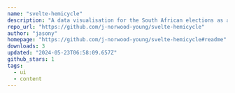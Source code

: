 ```yaml
---
name: "svelte-hemicycle"
description: "A data visualisation for the South African elections as a Svelte component."
repo_url: "https://github.com/j-norwood-young/svelte-hemicycle"
author: "jasony"
homepage: "https://github.com/j-norwood-young/svelte-hemicycle#readme"
downloads: 3
updated: "2024-05-23T06:58:09.657Z"
github_stars: 1
tags: 
  - ui
  - content
---
```

